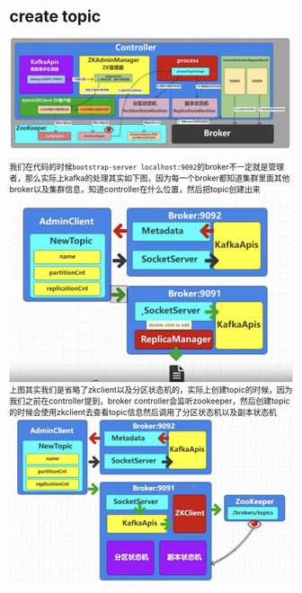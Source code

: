 # create topic
![architect](images/15-kafka.png)

我们在代码的时候`bootstrap-server localhost:9092`的broker不一定就是管理者，那么实际上kafka的处理其实如下图，因为每一个broker都知道集群里面其他broker以及集群信息，知道controller在什么位置，然后把topic创建出来
![architect](images/16-kafka.png)
上图其实我们是省略了zkclient以及分区状态机的，实际上创建topic的时候，因为我们之前在controller提到，broker controller会监听zookeeper，然后创建topic的时候会使用zkclient去查看topic信息然后调用了分区状态机以及副本状态机
![architect](images/17-kafka.png)